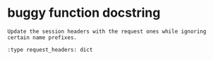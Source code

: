 # buggy function docstring

```text
Update the session headers with the request ones while ignoring
certain name prefixes.

:type request_headers: dict
```
